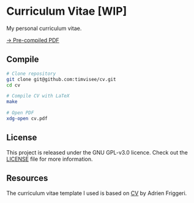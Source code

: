 # Curriculum Vitae [WIP]
My personal curriculum vitae.

[→ Pre-compiled PDF][pdf]

## Compile
```bash
# Clone repository
git clone git@github.com:timvisee/cv.git
cd cv

# Compile CV with LaTeX
make

# Open PDF
xdg-open cv.pdf
```

## License
This project is released under the GNU GPL-v3.0 licence.
Check out the [LICENSE](LICENSE) file for more information.

## Resources
The curriculum vitae template I used is based on [CV][ref-cv] by Adrien Friggeri.

[ref-cv]: https://github.com/afriggeri/CV
[pdf]: cv.pdf
